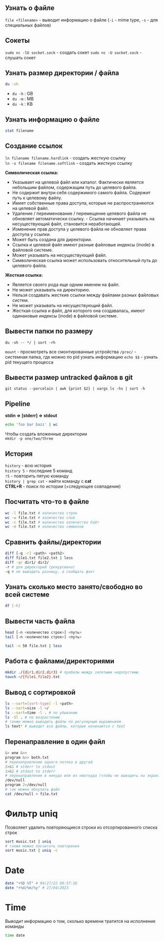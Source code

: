 ## Узнать о файле
`file <filename>` - выводит информацию о файле (`-i` - mime type, `-s` - для специальных файлов)

## Сокеты
`sudo nc -lU socket.sock` - создать сокет
`sudo nc -U socket.sock` - слушать сокет

## Узнать размер директории / файла

```sh
du -sh
```
- `du -h` : GB
- `du -m` : MB
- `du -k` : KB

## Узнать информацию о файле
```sh
stat filename
```

## Создание ссылок
`ln filename filename.hardlink` - создать жесткую ссылку  
`ln -s filename filename.softlink` - создать жесткую ссылку  

__Символическая ссылка:__
- Указывает на целевой файл или каталог. Фактически является небольшим файлом, содержащим путь до целевого файла.
- Не содержит внутри себя содержимого самого файла. Содержит путь к целевому файлу.
- Имеет собственные права доступа, которые не распространяются на целевой файл.
- Удаление / переименование / перемещение целевого файла не обновляет автоматически ссылку. - Ссылка начинает указывать на несуществующий файл, становится неработающей.
- Изменение прав доступа у целевого файла не обновляет права доступа у ссылки.
- Может быть создана для директории.
- Ссылка и целевой файл имеют разные файловые индексы (inode) в файловой системе.
- Может указывать на несуществующий файл.
- Символическая ссылка может использовать относительный путь до целевого файла.

__Жесткая ссылка:__
- Является своего рода еще одним именем на файл.
- Не может указывать на директорию.
- Нельзя создавать жесткие ссылки между файлами разных файловых систем.
- Не может указывать на несуществующий файл.
- Жесткая ссылка и файл, для которого она создавалась, имеют одинаковые индексы (inode) в файловой системе.

## Вывести папки по размеру
```
du -sh -- */ | sort -rh
```

`mount` - просмотреть все смонтированные устройства
`/proc/` - системная папка, где можно по pid узнать информацию
`echo $$` - узнать pid текущего процесса

## Вывести размер untracked файлов в git

```
git status --porcelain | awk {print $2} | xargs ls -hs | sort -h
```

## Pipeline
__stdin => [stderr] => stdout__
```bash
echo 'foo bar bazz' | wc
```

Чтобы создать вложенные директории  
`mkdir -p one/two/three`  

## История
`history` - всю история  
`history 5` - последние 5 команд  
`!5` - повторить пятую команду  
`history | grep cat` - найти команду с __cat__  
__CTRL+R__ - поиск по истории (+следующее совпадение)


## Посчитать что-то в файле
```sh
wc -l file.txt # количество строк
wc -w file.txt # количество слов
wc -c file.txt # количество количество байт
wc -m file.txt # количество символов
```

## Сравнить файлы/директории
```sh
diff [-q -r] <path> <path2>
diff file1.txt file2.txt | less
diff -qr dir1/ dir2/
-r # для директорий (рекурсивно)
-q # не выводить разницу, а сообщать факт
```
## Узнать сколько место занято/свободно во всей системе
```sh
df [-h]
```

## Вывести часть файла
```sh
head [-n <количество строк>] <путь>
tail [-n <количество строк>] <путь>

tail -n 50 file.txt | less
```

## Работа с файлами/директориями
```sh
mkdir ./{dir1,dir2,dir3} # пробелы между запятыми недопустимы
touch ~/{file1,file2}.txt
```

## Вывод с сортировкой
```sh
ls --sort=[sort-type] -l <path>
ls --sort=size -l ~/
ls --sort=time -l . # по убыванию
ls -Sl . # по возрастанию
# также можно выводить файлы по регулярным выражениям
ls text* # выведет все файлы, которые начинаются с text
```
## Перенаправление в один файл
```sh
&> или &>>
program &>> both.txt
# перенаправление одного потока в другой
2>&1 # stderr to stdout
1>&2 # stdout to stderr
# перенаправление в никуда или из ниоткуда (чтобы не выводить на экран)
/dev/null
program 2>/dev/null
# так можно обнулить файл
cat /dev/null > file.txt
```

# Фильтр uniq
Позволяет удалить повторяющиеся строки из отсортированного списка строк
```sh
sort music.txt | uniq
# также можно посчитать повторения
sort music.txt | uniq -c
```

# Date
```sh
date "+%D %T" # 04/27/22 09:57:16 
date "+%d/%m/%y" # 27/04/2023
```

# Time
Выводит информацию о том, сколько времени тратится на исполнение команды
```sh
time date
```
